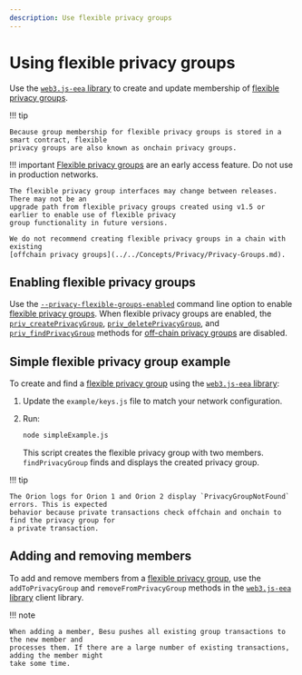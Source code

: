 ```yaml
---
description: Use flexible privacy groups
---
```


# Using flexible privacy groups

Use the [`web3.js-eea` library](https://github.com/PegaSysEng/web3js-eea) to create and update
membership of [flexible privacy groups](../../Concepts/Privacy/Flexible-PrivacyGroups.md).

!!! tip

    Because group membership for flexible privacy groups is stored in a smart contract, flexible
    privacy groups are also known as onchain privacy groups.

!!! important
    [Flexible privacy groups](../../Concepts/Privacy/Flexible-PrivacyGroups.md) are an early access
    feature. Do not use in production networks.

    The flexible privacy group interfaces may change between releases. There may not be an
    upgrade path from flexible privacy groups created using v1.5 or earlier to enable use of flexible privacy
    group functionality in future versions.

    We do not recommend creating flexible privacy groups in a chain with existing
    [offchain privacy groups](../../Concepts/Privacy/Privacy-Groups.md).

## Enabling flexible privacy groups

Use the [`--privacy-flexible-groups-enabled`](../../Reference/CLI/CLI-Syntax.md#privacy-flexible-groups-enabled)
command line option to enable [flexible privacy groups](../../Concepts/Privacy/Flexible-PrivacyGroups.md).
When flexible privacy groups are enabled, the [`priv_createPrivacyGroup`](../../Reference/API-Methods.md#priv_createprivacygroup),
[`priv_deletePrivacyGroup`](../../Reference/API-Methods.md#priv_deleteprivacygroup),
and [`priv_findPrivacyGroup`](../../Reference/API-Methods.md#priv_findprivacygroup) methods for
[off-chain privacy groups](../../Concepts/Privacy/Privacy-Groups.md) are disabled.

## Simple flexible privacy group example

To create and find a [flexible privacy group](../../Concepts/Privacy/Flexible-PrivacyGroups.md) using
the [`web3.js-eea` library](https://github.com/PegaSysEng/web3js-eea):

1. Update the `example/keys.js` file to match your network configuration.

1. Run:

    ```bash
    node simpleExample.js
    ```

    This script creates the flexible privacy group with two members. `findPrivacyGroup` finds and
    displays the created privacy group.

!!! tip

    The Orion logs for Orion 1 and Orion 2 display `PrivacyGroupNotFound` errors. This is expected
    behavior because private transactions check offchain and onchain to find the privacy group for
    a private transaction.

## Adding and removing members

To add and remove members from a [flexible privacy group](../../Concepts/Privacy/Flexible-PrivacyGroups.md),
use the `addToPrivacyGroup` and `removeFromPrivacyGroup` methods in the [`web3.js-eea` library](https://github.com/PegaSysEng/web3js-eea)
client library.

!!! note

    When adding a member, Besu pushes all existing group transactions to the new member and
    processes them. If there are a large number of existing transactions, adding the member might
    take some time.
